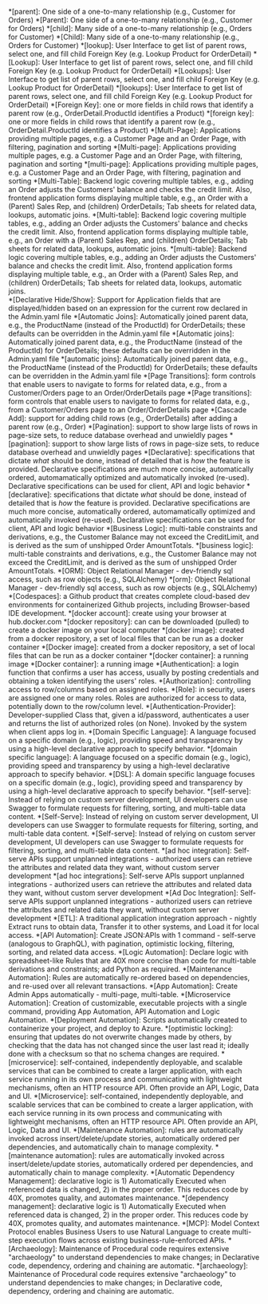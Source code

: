 *[parent]: One side of a one-to-many relationship (e.g., Customer for Orders)
*[Parent]: One side of a one-to-many relationship (e.g., Customer for Orders)
*[child]: Many side of a one-to-many relationship (e.g., Orders for Customer)
*[Child]: Many side of a one-to-many relationship (e.g., Orders for Customer)
*[lookup]: User Interface to get list of parent rows, select one, and fill child Foreign Key (e.g. Lookup Product for OrderDetail)
*[Lookup]: User Interface to get list of parent rows, select one, and fill child Foreign Key (e.g. Lookup Product for OrderDetail)
*[Lookups]: User Interface to get list of parent rows, select one, and fill child Foreign Key (e.g. Lookup Product for OrderDetail)
*[lookups]: User Interface to get list of parent rows, select one, and fill child Foreign Key (e.g. Lookup Product for OrderDetail)
*[Foreign Key]: one or more fields in child rows that identify a parent row (e.g., OrderDetail.ProductId identifies a Product)
*[foreign key]: one or more fields in child rows that identify a parent row (e.g., OrderDetail.ProductId identifies a Product)
*[Multi-Page]: Applications providing multiple pages, e.g. a Customer Page and an Order Page, with filtering, pagination and sorting
*[Multi-page]: Applications providing multiple pages, e.g. a Customer Page and an Order Page, with filtering, pagination and sorting
*[multi-page]: Applications providing multiple pages, e.g. a Customer Page and an Order Page, with filtering, pagination and sorting
*[Multi-Table]: Backend logic covering multiple tables, e.g., adding an Order adjusts the Customers' balance and checks the credit limit.  Also, frontend application forms displaying multiple table, e.g., an Order with a (Parent) Sales Rep, and (children) OrderDetails;  Tab sheets for related data, lookups, automatic joins. 
*[Multi-table]: Backend logic covering multiple tables, e.g., adding an Order adjusts the Customers' balance and checks the credit limit.  Also, frontend application forms displaying multiple table, e.g., an Order with a (Parent) Sales Rep, and (children) OrderDetails;  Tab sheets for related data, lookups, automatic joins. 
*[multi-table]: Backend logic covering multiple tables, e.g., adding an Order adjusts the Customers' balance and checks the credit limit.  Also, frontend application forms displaying multiple table, e.g., an Order with a (Parent) Sales Rep, and (children) OrderDetails;  Tab sheets for related data, lookups, automatic joins.  
*[Declarative Hide/Show]: Support for Application fields that are displayed/hidden based on an expression for the current row declared in the Admin.yaml file
*[Automatic Joins]: Automatically joined parent data, e.g., the ProductName (instead of the ProductId) for OrderDetails; these defaults can be overridden in the Admin.yaml file
*[Automatic joins]: Automatically joined parent data, e.g., the ProductName (instead of the ProductId) for OrderDetails; these defaults can be overridden in the Admin.yaml file
*[automatic joins]: Automatically joined parent data, e.g., the ProductName (instead of the ProductId) for OrderDetails; these defaults can be overridden in the Admin.yaml file
*[Page Transitions]: form controls that enable users to navigate to forms for related data, e.g., from a Customer/Orders page to an Order/OrderDetails page
*[Page transitions]: form controls that enable users to navigate to forms for related data, e.g., from a Customer/Orders page to an Order/OrderDetails page
*[Cascade Add]: support for adding child rows (e.g., OrderDetails) after adding a parent row (e.g., Order)
*[Pagination]: support to show large lists of rows in page-size sets, to reduce database overhead and unwieldly pages
*[pagination]: support to show large lists of rows in page-size sets, to reduce database overhead and unwieldly pages
*[Declarative]: specifications that dictate _what_ should be done, instead of detailed that is _how_ the feature is provided.  Declarative specifications are much more concise, automatically ordered, automamatically optimized and automatically invoked (re-used).  Declarative specifications can be used for client, API and logic behavior
*[declarative]: specifications that dictate _what_ should be done, instead of detailed that is _how_ the feature is provided.  Declarative specifications are much more concise, automatically ordered, automamatically optimized and automatically invoked (re-used).  Declarative specifications can be used for client, API and logic behavior
*[Business Logic]: multi-table constraints and derivations, e.g., the Customer Balance may not exceed the CreditLimit, and is derived as the sum of unshipped Order AmountTotals.
*[business logic]: multi-table constraints and derivations, e.g., the Customer Balance may not exceed the CreditLimit, and is derived as the sum of unshipped Order AmountTotals.
*[ORM]: Object Relational Manager - dev-friendly sql access, such as row objects (e.g., SQLAlchemy)
*[orm]: Object Relational Manager - dev-friendly sql access, such as row objects (e.g., SQLAlchemy)
*[Codespaces]: a Github product that creates complete cloud-based dev environments for containerized Github projects, including Browser-based IDE development.
*[docker account]: create using your browser at hub.docker.com
*[docker repository]: can can be downloaded (pulled) to create a docker image on your local computer
*[docker image]: created from a docker repository, a set of local files that can be run as a docker container
*[Docker image]: created from a docker repository, a set of local files that can be run as a docker container
*[docker container]: a running image
*[Docker container]: a running image
*[Authentication]: a login function that confirms a user has access, usually by posting credentials and obtaining a token identifying the users' roles.
*[Authorization]: controlling access to row/columns based on assigned roles.
*[Role]: in security, users are assigned one or many roles.  Roles are authorized for access to data, potentially down to the row/column level.
*[Authentication-Provider]: Developer-supplied Class that, given a id/password, authenticates a user and returns the list of authorized roles (on None).  Invoked by the system when client apps log in.
*[Domain Specific Language]: A language focused on a specific domain (e.g., logic), providing speed and transparency by using a high-level declarative approach to specify behavior.
*[domain specific language]: A language focused on a specific domain (e.g., logic), providing speed and transparency by using a high-level declarative approach to specify behavior.
*[DSL]: A domain specific language focuses on a specific domain (e.g., logic), providing speed and transparency by using a high-level declarative approach to specify behavior.
*[self-serve]: Instead of relying on custom server development, UI developers can use Swagger to formulate requests for filtering, sorting, and multi-table data content.
*[Self-Serve]: Instead of relying on custom server development, UI developers can use Swagger to formulate requests for filtering, sorting, and multi-table data content.
*[Self-serve]: Instead of relying on custom server development, UI developers can use Swagger to formulate requests for filtering, sorting, and multi-table data content.
*[ad hoc integration]: Self-serve APIs support unplanned integrations - authorized users can retrieve the attributes and related data they want, without custom server development
*[ad hoc integrations]: Self-serve APIs support unplanned integrations - authorized users can retrieve the attributes and related data they want, without custom server development
*[Ad Doc Integration]: Self-serve APIs support unplanned integrations - authorized users can retrieve the attributes and related data they want, without custom server development
*[ETL]: A traditional application integration approach - nightly Extract runs to obtain data, Transfer it to other systems, and Load it for local access.
*[API Automation]: Create JSON:APIs with 1 command - self-serve (analogous to GraphQL), with pagination, optimistic locking, filtering, sorting, and related data access.
*[Logic Automation]: Declare logic with spreadsheet-like Rules that are 40X more concise than code for multi-table derivations and constraints; add Python as required.
*[Maintenance Automation]: Rules are automatically re-ordered based on dependencies, and re-used over all relevant transactions.
*[App Automation]: Create Admin Apps automatically - multi-page, multi-table.
*[Microservice Automation]: Creation of customizable, executable projects with a single command, providing App Automation, API Automation and Logic Automation.
*[Deployment Automation]: Scripts automatically created to containerize your project, and deploy to Azure.
*[optimistic locking]: ensuring that updates do not overwrite changes made by others, by checking that the data has not changed since the user last read it; ideally done with a checksum so that no schema changes are required.
*[microservice]: self-contained, independently deployable, and scalable services that can be combined to create a larger application, with each service running in its own process and communicating with lightweight mechanisms, often an HTTP resource API.  Often provide an API, Logic, Data and UI.
*[Microservice]: self-contained, independently deployable, and scalable services that can be combined to create a larger application, with each service running in its own process and communicating with lightweight mechanisms, often an HTTP resource API.  Often provide an API, Logic, Data and UI.
*[Maintenance Automation]: rules are automatically invoked across insert/delete/update stories, automatically ordered per dependencies, and automatically chain to manage complexity.
*[maintenance automation]: rules are automatically invoked across insert/delete/update stories, automatically ordered per dependencies, and automatically chain to manage complexity.
*[Automatic Dependency Management]: declarative logic is 1) Automatically Executed when referenced data is changed, 2) in the proper order.  This reduces code by 40X, promotes quality, and automates maintenance.
*[dependency management]: declarative logic is 1) Automatically Executed when referenced data is changed, 2) in the proper order.  This reduces code by 40X, promotes quality, and automates maintenance.
*[MCP]: Model Context Protocol enables Business Users to use Natural Language to create multi-step execution flows across existing business-rule-enforced APIs.
*[Archaeology]: Maintenance of Procedural code requires extensive "archaeology" to understand dependencies to make changes; in Declarative code, dependency, ordering and chaining are automatic.
*[archaeology]: Maintenance of Procedural code requires extensive "archaeology" to understand dependencies to make changes; in Declarative code, dependency, ordering and chaining are automatic.